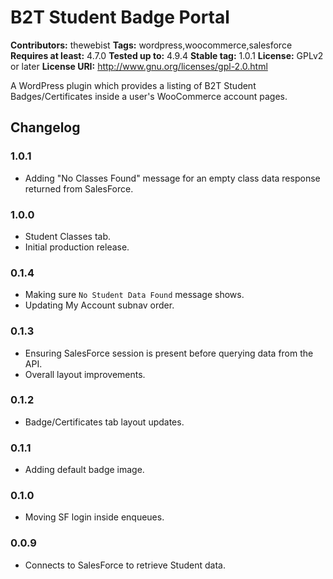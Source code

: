 # B2T Student Badge Portal #
**Contributors:** thewebist
**Tags:** wordpress,woocommerce,salesforce
**Requires at least:** 4.7.0
**Tested up to:** 4.9.4
**Stable tag:** 1.0.1
**License:** GPLv2 or later
**License URI:** http://www.gnu.org/licenses/gpl-2.0.html

A WordPress plugin which provides a listing of B2T Student Badges/Certificates inside a user's WooCommerce account pages.

## Changelog ##

### 1.0.1 ###
* Adding "No Classes Found" message for an empty class data response returned from SalesForce.

### 1.0.0 ###
* Student Classes tab.
* Initial production release.

### 0.1.4 ###
* Making sure `No Student Data Found` message shows.
* Updating My Account subnav order.

### 0.1.3 ###
* Ensuring SalesForce session is present before querying data from the API.
* Overall layout improvements.

### 0.1.2 ###
* Badge/Certificates tab layout updates.

### 0.1.1 ###
* Adding default badge image.

### 0.1.0 ###
* Moving SF login inside enqueues.

### 0.0.9 ###
* Connects to SalesForce to retrieve Student data.